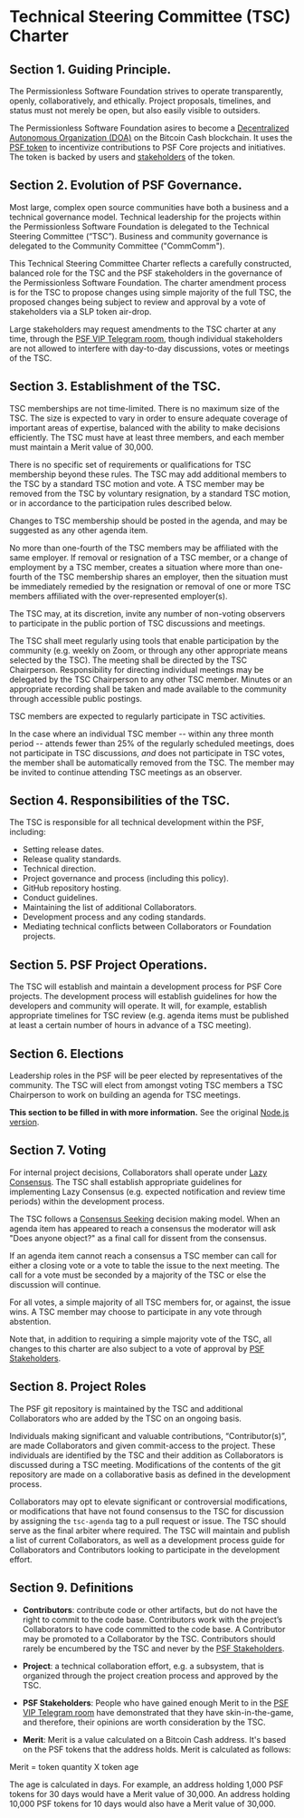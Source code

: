 # Technical Steering Committee (TSC) Charter

## Section 1. Guiding Principle.

The Permissionless Software Foundation strives to operate transparently, openly, collaboratively, and ethically. Project proposals, timelines, and status must not merely be
open, but also easily visible to outsiders.

The Permissionless Software Foundation asires to become a [Decentralized Autonomous Organization (DOA)](https://en.wikipedia.org/wiki/Decentralized_autonomous_organization) on the Bitcoin Cash blockchain. It uses the [PSF token](https://explorer.bitcoin.com/bch/token/38e97c5d7d3585a2cbf3f9580c82ca33985f9cb0845d4dcce220cb709f9538b0) to incentivize contributions to PSF Core projects and initiatives. The token is backed by users and [stakeholders](https://t.me/psf_vip) of the token.


## Section 2. Evolution of PSF Governance.

Most large, complex open source communities have both a business and a
technical governance model. Technical leadership for the projects
within the Permissionless Software Foundation is delegated to the
Technical Steering Committee (“TSC”). Business and community governance is delegated to the Community Committee ("CommComm").

This Technical Steering Committee Charter reflects a carefully
constructed, balanced role for the TSC and the PSF stakeholders in the governance of
the Permissionless Software Foundation. The charter amendment process is for the TSC to
propose changes using simple majority of the full TSC, the proposed
changes being subject to review and approval by a vote of stakeholders via a SLP token air-drop.

Large stakeholders may request amendments to the TSC charter at any time, through the [PSF VIP Telegram room](https://t.me/psf_vip), though individual stakeholders are not allowed to interfere with day-to-day discussions, votes or meetings of the TSC.

## Section 3. Establishment of the TSC.

TSC memberships are not time-limited. There is no maximum size of the TSC.
The size is expected to vary in order to ensure adequate coverage of important
areas of expertise, balanced with the ability to make decisions efficiently.
The TSC must have at least three members, and each member must maintain a Merit
value of 30,000.

There is no specific set of requirements or qualifications for TSC
membership beyond these rules. The TSC may add additional members to the
TSC by a standard TSC motion and vote. A TSC member may be removed from the
TSC by voluntary resignation, by a standard TSC motion, or in accordance to the
participation rules described below.

Changes to TSC membership should be posted in the agenda, and may be suggested
as any other agenda item.

No more than one-fourth of the TSC members may be affiliated with the
same employer. If removal or resignation of a TSC member, or a change of
employment by a TSC member, creates a situation where more than
one-fourth of the TSC membership shares an employer, then the situation
must be immediately remedied by the resignation or removal of one or more
TSC members affiliated with the over-represented employer(s).

The TSC may, at its discretion, invite any number of non-voting observers to
participate in the public portion of TSC discussions and meetings.

The TSC shall meet regularly using tools that enable participation by the
community (e.g. weekly on Zoom, or through any other
appropriate means selected by the TSC). The meeting shall be directed by
the TSC Chairperson. Responsibility for directing individual meetings may be
delegated by the TSC Chairperson to any other TSC member. Minutes or an
appropriate recording shall be taken and made available to the community
through accessible public postings.

TSC members are expected to regularly participate in TSC activities.

In the case where an individual TSC member -- within any three month period --
attends fewer than 25% of the regularly scheduled meetings, does not
participate in TSC discussions, *and* does not participate in TSC votes, the
member shall be automatically removed from the TSC. The member may be invited
to continue attending TSC meetings as an observer.

## Section 4. Responsibilities of the TSC.  

The TSC is responsible for all technical development within the PSF,
including:

* Setting release dates.
* Release quality standards.
* Technical direction.
* Project governance and process (including this policy).
* GitHub repository hosting.
* Conduct guidelines.
* Maintaining the list of additional Collaborators.
* Development process and any coding standards.
* Mediating technical conflicts between Collaborators or Foundation
projects.

## Section 5. PSF Project Operations.

The TSC will establish and maintain a development process for PSF Core
projects. The development process will establish guidelines
for how the developers and community will operate. It will, for example,
establish appropriate timelines for TSC review (e.g. agenda items must be
published at least a certain number of hours in advance of a TSC
meeting).

## Section 6. Elections

Leadership roles in the PSF will be peer elected by representatives of the community. The TSC will elect from amongst voting TSC members a TSC Chairperson to work on building an agenda for TSC meetings.

**This section to be filled in with more information.** See the original [Node.js version](https://github.com/nodejs/TSC/blob/master/TSC-Charter.md#section-6-elections).

## Section 7. Voting

For internal project decisions, Collaborators shall operate under [Lazy
Consensus][]. The TSC shall establish appropriate guidelines for
implementing Lazy Consensus (e.g. expected notification and review time
periods) within the development process.

The TSC follows a [Consensus Seeking][] decision making model. When an agenda
item has appeared to reach a consensus the moderator will ask "Does anyone
object?" as a final call for dissent from the consensus.

If an agenda item cannot reach a consensus a TSC member can call for
either a closing vote or a vote to table the issue to the next meeting.
The call for a vote must be seconded by a majority of the TSC or else the
discussion will continue.

For all votes, a simple majority of all TSC members for, or against, the issue
wins. A TSC member may choose to participate in any vote through abstention.

Note that, in addition to requiring a simple majority vote of the TSC, all
changes to this charter are also subject to a vote of approval by [PSF Stakeholders](https://t.me/psf_vip).

## Section 8. Project Roles

The PSF git repository is maintained by the TSC and
additional Collaborators who are added by the TSC on an ongoing basis.

Individuals making significant and valuable contributions,
“Contributor(s)”, are made Collaborators and given commit-access to the
project. These individuals are identified by the TSC and their addition
as Collaborators is discussed during a TSC meeting. Modifications of the
contents of the git repository are made on a collaborative basis as defined in
the development process.

Collaborators may opt to elevate significant or controversial
modifications, or modifications that have not found consensus to the TSC
for discussion by assigning the `tsc-agenda` tag to a pull request or
issue. The TSC should serve as the final arbiter where required. The TSC
will maintain and publish a list of current Collaborators, as
well as a development process guide for Collaborators and Contributors
looking to participate in the development effort.

## Section 9. Definitions

* **Contributors**: contribute code or other artifacts, but do not have
the right to commit to the code base. Contributors work with the
project’s Collaborators to have code committed to the code base. A
Contributor may be promoted to a Collaborator by the TSC. Contributors should
rarely be encumbered by the TSC and never by the [PSF Stakeholders](https://t.me/psf_vip).

* **Project**: a technical collaboration effort, e.g. a subsystem, that
is organized through the project creation process and approved by the
TSC.

* **PSF Stakeholders**: People who have gained enough Merit to in the [PSF VIP Telegram room](https://t.me/psf_vip) have demonstrated that they have skin-in-the-game, and therefore, their opinions are worth consideration by the TSC.

* **Merit**: Merit is a value calculated on a Bitcoin Cash address. It's based on the PSF tokens that the address holds. Merit is calculated as follows:

Merit = token quantity X token age

The age is calculated in days. For example, an address holding 1,000 PSF tokens for 30 days would have a Merit value of 30,000. An address holding 10,000 PSF tokens for 10 days would also have a Merit value of 30,000.

[Consensus Seeking]: https://en.wikipedia.org/wiki/Consensus-seeking_decision-making
[Condorcet]: https://en.wikipedia.org/wiki/Condorcet_method
[Single Transferable Vote]: https://en.wikipedia.org/wiki/Single_transferable_vote
[Lazy Consensus]: http://community.apache.org/committers/lazyConsensus.html
